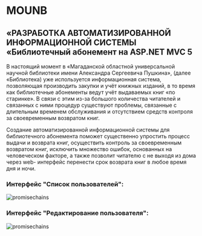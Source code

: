 # MOUNB
## «РАЗРАБОТКА АВТОМАТИЗИРОВАННОЙ ИНФОРМАЦИОННОЙ СИСТЕМЫ «Библиотечный абонемент на ASP.NET MVC 5

В настоящий момент в «Магаданской областной универсальной научной библиотеки имени
Александра Сергеевича Пушкина», (далее «Библиотека) уже используется информационная система,
позволяющая производить закупки и учёт книжных изданий, в то время как библиотечные абонементы
ведут учёт выдаваемых книг «по старинке». В связи с этим из-за большого количества читателей и
связанных с ними процедур существуют проблемы, связанные с длительным временем обслуживания и
отсутствием средств контроля за своевременным возвратом книг.

Cоздание автоматизированной информационной
системы для библиотечного абонемента поможет существенно упростить процесс выдачи и возврата
книг, осуществить контроль за своевременным возвратом книг, исключить множество ошибок,
основанных на человеческом факторе, а также позволит читателю с не выходя из дома через web-
интерфейс перенести срок возврата книг в любое время дня и ночи.

### Интерфейс "Список пользователей":

![promisechains](https://github.com/Volirvag49/MOUNB/blob/master/scr/1.png)

### Интерфейс "Редактирование пользователя":

![promisechains](https://github.com/Volirvag49/MOUNB/blob/master/scr/2.png)

